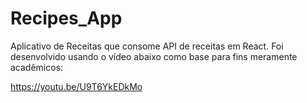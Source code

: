 # Recipes_App
Aplicativo de Receitas que consome API de receitas em React.
Foi desenvolvido usando o vídeo abaixo como base para fins meramente acadêmicos:

https://youtu.be/U9T6YkEDkMo

